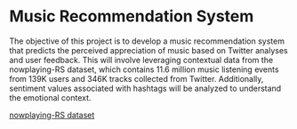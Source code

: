 
# Music Recommendation System

The objective of this project is to develop a music recommendation system that predicts the
perceived appreciation of music based on Twitter analyses and user feedback. This will
involve leveraging contextual data from the nowplaying-RS dataset, which contains 11.6
million music listening events from 139K users and 346K tracks collected from Twitter.
Additionally, sentiment values associated with hashtags will be analyzed to understand the
emotional context.

[nowplaying-RS dataset](https://www.kaggle.com/datasets/chelseapower/nowplayingrs)
